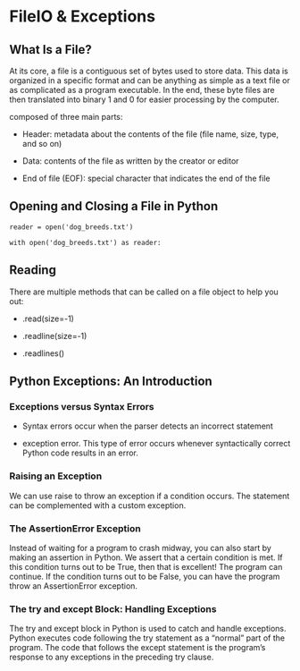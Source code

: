 # FileIO & Exceptions

## What Is a File?

At its core, a file is a contiguous set of bytes used to store data. This data is organized in a specific format and can be anything as simple as a text file or as complicated as a program executable. In the end, these byte files are then translated into binary 1 and 0 for easier processing by the computer.

composed of three main parts:

* Header: metadata about the contents of the file (file name, size, type, and so on)

* Data: contents of the file as written by the creator or editor

* End of file (EOF): special character that indicates the end of the file

## Opening and Closing a File in Python

```reader = open('dog_breeds.txt')```

```with open('dog_breeds.txt') as reader:```

## Reading 

 There are multiple methods that can be called on a file object to help you out:

* .read(size=-1)

* .readline(size=-1)

* .readlines()

## Python Exceptions: An Introduction

### Exceptions versus Syntax Errors

* Syntax errors occur when the parser detects an incorrect statement

* exception error. This type of error occurs whenever syntactically correct Python code results in an error. 

### Raising an Exception

We can use raise to throw an exception if a condition occurs. The statement can be complemented with a custom exception.

### The AssertionError Exception

Instead of waiting for a program to crash midway, you can also start by making an assertion in Python. We assert that a certain condition is met. If this condition turns out to be True, then that is excellent! The program can continue. If the condition turns out to be False, you can have the program throw an AssertionError exception.

### The try and except Block: Handling Exceptions

The try and except block in Python is used to catch and handle exceptions. Python executes code following the try statement as a “normal” part of the program. The code that follows the except statement is the program’s response to any exceptions in the preceding try clause.


